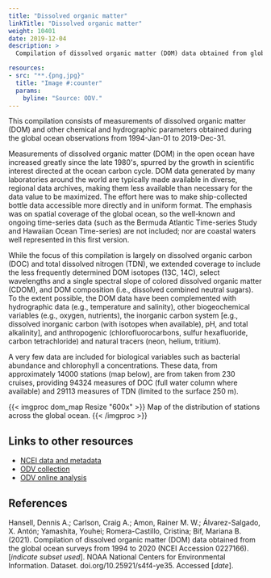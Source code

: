 ```yaml
---
title: "Dissolved organic matter"
linkTitle: "Dissolved organic matter"
weight: 10401
date: 2019-12-04
description: >
  Compilation of dissolved organic matter (DOM) data obtained from global ocean observations from 1994 to 2020

resources:
- src: "**.{png,jpg}"
  title: "Image #:counter"
  params:
    byline: "Source: ODV."
---
```


This compilation consists of measurements of dissolved organic matter (DOM) and other chemical and hydrographic parameters obtained during the global ocean observations from 1994-Jan-01 to 2019-Dec-31.

Measurements of dissolved organic matter (DOM) in the open ocean have increased greatly since the late 1980's, spurred by the growth in scientific interest directed at the ocean carbon cycle. DOM data generated by many laboratories around the world are typically made available in diverse, regional data archives, making them less available than necessary for the data value to be maximized. The effort here was to make ship-collected bottle data accessible more directly and in uniform format. The emphasis was on spatial coverage of the global ocean, so the well-known and ongoing time-series data (such as the Bermuda Atlantic Time-series Study and Hawaiian Ocean Time-series) are not included; nor are coastal waters well represented in this first version.

While the focus of this compilation is largely on dissolved organic carbon (DOC) and total dissolved nitrogen (TDN), we extended coverage to include the less frequently determined DOM isotopes (13C, 14C), select wavelengths and a single spectral slope of colored dissolved organic matter (CDOM), and DOM composition (i.e., dissolved combined neutral sugars). To the extent possible, the DOM data have been complemented with hydrographic data (e.g., temperature and salinity), other biogeochemical variables (e.g., oxygen, nutrients), the inorganic carbon system [e.g., dissolved inorganic carbon (with isotopes when available), pH, and total alkalinity], and anthropogenic (chlorofluorocarbons, sulfur hexafluoride, carbon tetrachloride) and natural tracers (neon, helium, tritium).

A very few data are included for biological variables such as bacterial abundance and chlorophyll a concentrations. These data, from approximately 14000 stations (map below), are from taken from 230 cruises, providing 94324 measures of DOC (full water column where available) and 29113 measures of TDN (limited to the surface 250 m).

{{< imgproc dom_map Resize "600x" >}}
Map of the distribution of stations across the global ocean.
{{< /imgproc >}}

## Links to other resources

- <a href="https://www.ncei.noaa.gov/access/ocean-carbon-data-system/oceans/ndp_109/ndp109.html" target="_blank">
	NCEI data and metadata
	</a>

- <a href="https://odv.awi.de/data/ocean/dom-compilation-hansell-et-al-2021/" target="_blank">
	ODV collection
	</a>
	
- <a href="https://explore.webodv.awi.de/ocean/biogeochemistry/dom/hansell-etal-2021/" target="_blank">
	ODV online analysis
	</a>

## References
Hansell, Dennis A.; Carlson, Craig A.; Amon, Rainer M. W.; Álvarez-Salgado, X. Antón; Yamashita, Youhei; Romera-Castillo, Cristina; Bif, Mariana B. (2021). Compilation of dissolved organic matter (DOM) data obtained from the global ocean surveys from 1994 to 2020 (NCEI Accession 0227166). [*indicate subset used*]. NOAA National Centers for Environmental Information. Dataset. doi.org/10.25921/s4f4-ye35. Accessed [*date*].
